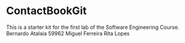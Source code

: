 # ContactBookGit
This is a starter kit for the first lab of the Software Engineering Course.
Bernardo Atalaia 59962
Miguel Ferreira 
Rita Lopes
